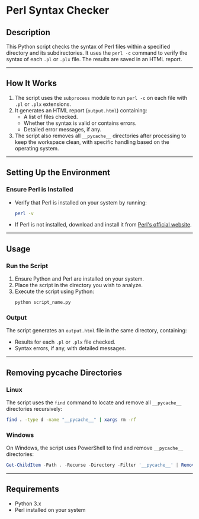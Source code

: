 
# **Perl Syntax Checker**

## **Description**
This Python script checks the syntax of Perl files within a specified directory and its subdirectories. It uses the `perl -c` command to verify the syntax of each `.pl` or `.plx` file. The results are saved in an HTML report.

---

## **How It Works**
1. The script uses the `subprocess` module to run `perl -c` on each file with `.pl` or `.plx` extensions.
2. It generates an HTML report (`output.html`) containing:
   - A list of files checked.
   - Whether the syntax is valid or contains errors.
   - Detailed error messages, if any.
3. The script also removes all `__pycache__` directories after processing to keep the workspace clean, with specific handling based on the operating system.

---

## **Setting Up the Environment**

### **Ensure Perl is Installed**
- Verify that Perl is installed on your system by running:
  ```bash
  perl -v
  ```
- If Perl is not installed, download and install it from [Perl's official website](https://www.perl.org/get.html).

---

## **Usage**

### **Run the Script**
1. Ensure Python and Perl are installed on your system.
2. Place the script in the directory you wish to analyze.
3. Execute the script using Python:
   ```bash
   python script_name.py
   ```

### **Output**
The script generates an `output.html` file in the same directory, containing:
- Results for each `.pl` or `.plx` file checked.
- Syntax errors, if any, with detailed messages.

---

## **Removing __pycache__ Directories**

### **Linux**
The script uses the `find` command to locate and remove all `__pycache__` directories recursively:
```bash
find . -type d -name "__pycache__" | xargs rm -rf
```

### **Windows**
On Windows, the script uses PowerShell to find and remove `__pycache__` directories:
```powershell
Get-ChildItem -Path . -Recurse -Directory -Filter '__pycache__' | Remove-Item -Recurse -Force
```

---

## **Requirements**
- Python 3.x
- Perl installed on your system

